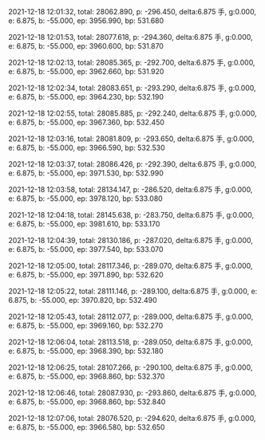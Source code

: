 2021-12-18 12:01:32, total: 28062.890, p: -296.450, delta:6.875 手, g:0.000, e: 6.875, b: -55.000, ep: 3956.990, bp: 531.680

2021-12-18 12:01:53, total: 28077.618, p: -294.360, delta:6.875 手, g:0.000, e: 6.875, b: -55.000, ep: 3960.600, bp: 531.870

2021-12-18 12:02:13, total: 28085.365, p: -292.700, delta:6.875 手, g:0.000, e: 6.875, b: -55.000, ep: 3962.660, bp: 531.920

2021-12-18 12:02:34, total: 28083.651, p: -293.290, delta:6.875 手, g:0.000, e: 6.875, b: -55.000, ep: 3964.230, bp: 532.190

2021-12-18 12:02:55, total: 28085.885, p: -292.240, delta:6.875 手, g:0.000, e: 6.875, b: -55.000, ep: 3967.360, bp: 532.450

2021-12-18 12:03:16, total: 28081.809, p: -293.650, delta:6.875 手, g:0.000, e: 6.875, b: -55.000, ep: 3966.590, bp: 532.530

2021-12-18 12:03:37, total: 28086.426, p: -292.390, delta:6.875 手, g:0.000, e: 6.875, b: -55.000, ep: 3971.530, bp: 532.990

2021-12-18 12:03:58, total: 28134.147, p: -286.520, delta:6.875 手, g:0.000, e: 6.875, b: -55.000, ep: 3978.120, bp: 533.080

2021-12-18 12:04:18, total: 28145.638, p: -283.750, delta:6.875 手, g:0.000, e: 6.875, b: -55.000, ep: 3981.610, bp: 533.170

2021-12-18 12:04:39, total: 28130.186, p: -287.020, delta:6.875 手, g:0.000, e: 6.875, b: -55.000, ep: 3977.540, bp: 533.070

2021-12-18 12:05:00, total: 28117.346, p: -289.070, delta:6.875 手, g:0.000, e: 6.875, b: -55.000, ep: 3971.890, bp: 532.620

2021-12-18 12:05:22, total: 28111.146, p: -289.100, delta:6.875 手, g:0.000, e: 6.875, b: -55.000, ep: 3970.820, bp: 532.490

2021-12-18 12:05:43, total: 28112.077, p: -289.000, delta:6.875 手, g:0.000, e: 6.875, b: -55.000, ep: 3969.160, bp: 532.270

2021-12-18 12:06:04, total: 28113.518, p: -289.050, delta:6.875 手, g:0.000, e: 6.875, b: -55.000, ep: 3968.390, bp: 532.180

2021-12-18 12:06:25, total: 28107.266, p: -290.100, delta:6.875 手, g:0.000, e: 6.875, b: -55.000, ep: 3968.860, bp: 532.370

2021-12-18 12:06:46, total: 28087.930, p: -293.860, delta:6.875 手, g:0.000, e: 6.875, b: -55.000, ep: 3968.860, bp: 532.840

2021-12-18 12:07:06, total: 28076.520, p: -294.620, delta:6.875 手, g:0.000, e: 6.875, b: -55.000, ep: 3966.580, bp: 532.650